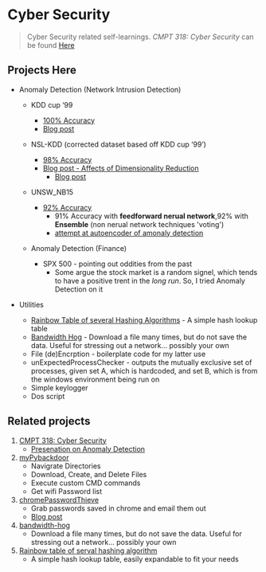 # Cyber Security
> Cyber Security related self-learnings. _CMPT 318: Cyber Security_ can be found [Here](https://github.com/alik604/Classes/tree/master/CMPT318)

## Projects Here 

* Anomaly Detection (Network Intrusion Detection) 

  * KDD cup ‘99
      + [100% Accuracy](https://github.com/alik604/cyber-security/blob/master/anomalyDetection/KDD%20cup%20'99/kddcup_99_100accAchieved.ipynb) 
    + [Blog post](https://medium.com/@alik604/predicting-the-nsl-kdd-data-set-with-98-accuracy-240a7a245c9d) 
  * NSL-KDD (corrected dataset based off KDD cup ‘99’)
     + [98% Accuracy](https://github.com/alik604/cyber-security/blob/master/anomalyDetection/NSL_KDD/NSL_KDD.ipynb)
     + [Blog post - Affects of Dimensionality Reduction](https://github.com/alik604/dimensionality-reduction-overview) 
       +  [Blog post](https://medium.com/@alik604/dimensionality-reduction-effects-on-model-accuracy-c021f4f33a61)
  * UNSW_NB15
    + [92% Accuracy](https://github.com/alik604/cyber-security/blob/master/anomalyDetection/UNSW_NB15.ipynb)
      + 91% Accuracy with **feedforward nerual network**,92% with **Ensemble** (non nerual network techniques 'voting') 
      + [attempt at autoencoder of amonaly detection](https://colab.research.google.com/drive/15L29IKGf-7JEvcSIC4FeOEcps5_Jn8hD) 

  * Anomaly Detection (Finance)
      + SPX 500 - pointing out oddities from the past
        + Some argue the stock market is a random signel, which tends to have a positive trent in the *long run*. So, I tried Anomaly Detection on it   
* Utilities 
  * [Rainbow Table of several Hashing Algorithms](https://github.com/alik604/cyber-security/tree/master/Utilities/Rainbow-table-of-serval-hashing-algorithms) - A simple hash lookup table 
  * [Bandwidth Hog](https://github.com/alik604/cyber-security/tree/master/Utilities/bandwidth-hog) - Download a file many times, but do not save the data. Useful for stressing out a network... possibly your own
  * File (de)Encrption - boilerplate code for my latter use  
  * unExpectedProcessChecker - outputs the mutually exclusive set of processes, given set A, which is hardcoded, and set B, which is from the windows environment being run on
  * Simple keylogger
  * Dos script

## Related projects
1. [CMPT 318: Cyber Security](https://github.com/alik604/Classes/tree/master/CMPT318)
    - [Presenation on Anomaly Detection](https://github.com/alik604/Classes/blob/master/CMPT318/CMPT_318_Presentation.pdf) 
2. [myPybackdoor](https://github.com/alik604/myPybackdoor)
    - Navigrate Directories 
    - Download, Create, and Delete Files
    - Execute custom CMD commands
    - Get wifi Password list
3. [chromePasswordThieve](https://github.com/alik604/chromePasswordThieve)
    - Grab passwords saved in chrome and email them out 
    - [Blog post](https://alik604.github.io/chromePasswordThieve/index.html)
4. [bandwidth-hog](https://github.com/alik604/bandwidth-hog)
    - Download a file many times, but do not save the data. Useful for stressing out a network... possibly your own
5. [Rainbow table of serval hashing algorithm](https://github.com/alik604/Rainbow-table-of-serval-hashing-algorithm)
    - A simple hash lookup table, easily expandable to fit your needs
    
    
